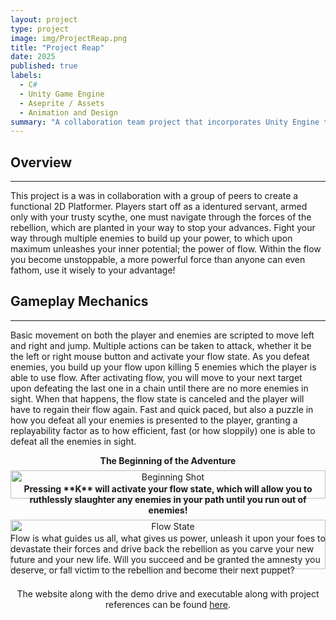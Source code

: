 ```yaml
---
layout: project
type: project
image: img/ProjectReap.png
title: "Project Reap"
date: 2025
published: true
labels:
  - C#
  - Unity Game Engine
  - Aseprite / Assets
  - Animation and Design
summary: "A collaboration team project that incorporates Unity Engine to create a platformer game with a Post-War Japanese Feel."
---
```


## Overview
---
This project is a was in collaboration with a group of peers to create a functional 2D Platformer. 
Players start off as a identured servant, armed only with your trusty scythe, one must navigate through the forces of the rebellion, which are planted in your way
to stop your advances. Fight your way through multiple enemies to build up your power, to which upon maximum unleashes your inner potential; the power of flow.
Within the flow you become unstoppable, a more powerful force than anyone can even fathom, use it wisely to your advantage!

## Gameplay Mechanics
---
Basic movement on both the player and enemies are scripted to move left and right and jump. Multiple actions can be taken to attack, whether it be the left or right mouse button and
activate your flow state. As you defeat enemies, you build up your flow upon killing 5 enemies which the player is able to use flow. After activating flow, you will move to your next
target upon defeating the last one in a chain until there are no more enemies in sight. When that happens, the flow state is canceled and the player will have to regain their flow again.
Fast and quick paced, but also a puzzle in how you defeat all your enemies is presented to the player, granting a replayability factor as to how efficient, fast (or how sloppily) one is
able to defeat all the enemies in sight.

<div style="display: flex; justify-content: center; margin: 0 auto; flex-wrap: wrap;">
  <div style="text-align: center; width: 700px">
    <div style="margin-bottom: 0.5em; font-weight: bold;">
  The Beginning of the Adventure
  </div>
  <img
    src="{{ 'img/BeginningShot.png' | relative_url }}"
    alt="Beginning Shot"
    style="width: 100%; height: auto; display: block; margin: 0 auto;"
  />
</div>
<div style="text-align: center; width: 700px">
    <div style="margin-bottom: 0.5em; font-weight: bold;">
  Pressing **K** will activate your flow state, which will allow you to ruthlessly slaughter any enemies in your path until you run out of enemies!
  </div>
  <img
    src="{{ 'img/FlowStateExampleGif.gif' | relative_url }}"
    alt="Flow State"
    style="width: 100%; height: auto; display: block; margin: 0 auto;"
  />
</div>
</div>
Flow is what guides us all, what gives us power, unleash it upon your foes to devastate their forces and drive back the rebellion as you carve your new future and your new life.
Will you succeed and be granted the amnesty you deserve, or fall victim to the rebellion and become their next puppet?
<div style="text-align: center; margin-top: 1.5em;">
  The website along with the demo drive and executable along with project references can be found
  <a href="https://ics485-project-reap.github.io/">here</a>.
</div>
